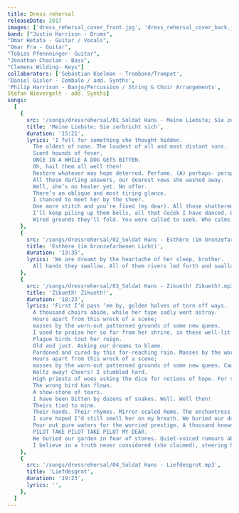 ```yaml
---
title: Dress rehersal
releaseDate: 2017
images: ['dress_rehersal_cover_front.jpg', 'dress_rehersal_cover_back.jpg']
band: ["Justin Harrison - Drums",
"Omar Hetata - Guitar / Vocals",
"Omar Fra - Guitar",
"Tobias Pfennninger- Guitar",
"Jonathan Chaclan - Bass",
"Clemens Wilding- Keys"]
collaborators: ['Sebastian Koelman - Trombone/Trompet',
'Daniel Gisler - Cembalo / add. Synths',
'Philip Harrison - Banjo/Percussion / String & Choir Arrangements',
Stefan Nievergelt - add. Synths]
songs:
  [
    {
      src: '/songs/dressrehersal/01_Soldat Hans - Meine Liebste; Sie zerbricht sich.mp3',
      title: 'Meine Liebste; Sie zerbricht sich',
      duration: '15:21',
      lyrics: 'I fell for something she thought hidden.
        The oldest of none. The loudest of all and most distant suns.
        Scent hounds of fever,
        ONCE IN A WHILE A DOG GETS BITTEN.
        Oh, hail them all well then!
        Restore whatever may hope deterred. Perfume. (A) perhaps- perspective.
        All these darling answers, our dearest vows she washed away.
        Well, she‘s no healer yet. No offer.
        There‘s an oblique and most tiring glance.
        I chanced to meet her by the sheer.
        One more stitch and you‘re fixed (my dear). All those shattered selves you choose for me.
        I‘ll keep piling up them bells, all that čoček I have danced. Oh babe they‘ll bomb us in our sleep!
        Wired grounds they‘ll fold. You were called to seek. Who calms the weary and the fatigue?',
    },
    {
      src: '/songs/dressrehersal/02_Soldat Hans - Esthère (im bronzefarbenen Licht).mp3',
      title: 'Esthère (im bronzefarbenen Licht)',
      duration: '13:35',
      lyrics: 'We are dreamt by the heartache of her sleep, brother.
        All hands they swallow. All of them rivers led forth and swallowed.',
    },
    {
      src: '/songs/dressrehersal/03_Soldat Hans - Zikueth! Zikueth!.mp3',
      title: 'Zikueth! Zikueth!',
      duration: '18:23',
      lyrics: 'First I‘d pass ‘em by, golden halves of torn off ways.
        A thousand choirs abide, while her type sadly went astray.
        Hours apart from this wreck of a scene;
        masses by the worn-out patterned grounds of some new queen.
        I used to praise her so far from her shrine, in these well-lit alleys of promising signs.
        Plague birds tout her reign.
        Old and just. Asking our dreams to blame.
        Pardoned and cured by this far-reaching rain. Masses by the worn-out alleys of promising signs.
        Hours apart from this wreck of a scene;
        masses by the worn-out patterned grounds of some new queen. Causeway waltz. Yearn for me.
        Waltz away! Cheers! I stumbled hard.
        High priests of woes asking the dice for notions of hope. For some echo. Echoes of salt.
        The wrong bird has flown.
        A show-stone of tears.
        I have been bitten by dozens of snakes. Well. Well then!
        Theirs tied to mine.
        Their hands. Their rhymes. Mirror-scaled Rome. The enchantress ONE. I laughed and cursed. I laughed and cursed.
        I sure hoped I‘d still smell her on my breath. We buried our debts in the snow. Them dearest embraces you sorely withdrew. I feast my eyes upon you, dear.
        Pour out pure waters for the worried prestige. A thousand known choirs of doubt and tears. Guessing ourselves while the wishful decays. Gazing for halyards to ascend someplace else to.
        PILOT TAKE PILOT TAKE PILOT MY DEAR.
        We buried our garden in fear of stones. Quiet-voiced rumours about drifting ashore. Abandoning ship as we speak. Still afloat there.
        I believe in a truth never considered (she claimed), steering her face into mine. Take over this broken winged bird. TAKE PILOT TAKE PILOT TAKE PILOT.',
    },
    {
      src: '/songs/dressrehersal/04_Soldat Hans - Liefdesgrot.mp3',
      title: 'Liefdesgrot',
      duration: '19:23',
      lyrics: '',
    },
  ]
---
```


